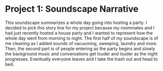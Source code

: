 # Project 1: Soundscape Narrative

This soundscape summarizes a whole day going into hosting a party. I decided to pick this story line for my project because my roommates and I had just recently hosted a house party and I wanted to represent how the whole day went from morning to night. The first half of my soundscape is of me cleaning as I added sounds of vacuuming, sweeping, laundry and more. Then, the second part is of people entering as the party begins and slowly the background music and conversations get louder and louder as the night progresses. Eventually everyone leaves and I take the trash out and head to bed. 